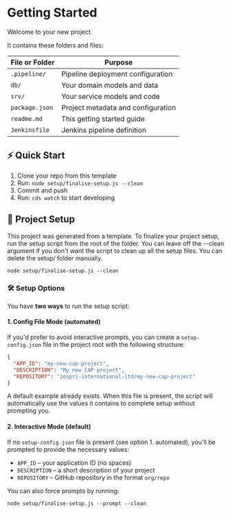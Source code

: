 # Getting Started

Welcome to your new project.

It contains these folders and files:

File or Folder       | Purpose
---------------------|-------------------------------
`.pipeline/`         | Pipeline deployment configuration
`db/`                | Your domain models and data
`srv/`               | Your service models and code
`package.json`       | Project metadata and configuration
`readme.md`          | This getting started guide
`Jenkinsfile`        | Jenkins pipeline definition

## ⚡️ Quick Start

1. Clone your repo from this template
2. Run: `node setup/finalise-setup.js --clean`
3. Commit and push
4. Run: `cds watch` to start developing


## 🚀 Project Setup

This project was generated from a template. To finalize your project setup, run the setup script from the root of the folder.  You can leave off the --clean argument if you don't want the script to clean up all the setup files.  You can delete the setup/ folder manually.

```
node setup/finalise-setup.js --clean
```

### 🛠 Setup Options

You have **two ways** to run the setup script:

#### 1. Config File Mode (automated)

If you'd prefer to avoid interactive prompts, you can create a `setup-config.json` file in the project root with the following structure:
```json
{
  "APP_ID": "my-new-cap-project",
  "DESCRIPTION": "My new CAP project",
  "REPOSITORY": "zespri-international-ltd/my-new-cap-project"
}
```

A default example already exists. When this file is present, the script will automatically use the values it contains to complete setup without prompting you.

#### 2. Interactive Mode (default)

If no `setup-config.json` file is present (see option 1. automated), you'll be prompted to provide the necessary values:

- `APP_ID` – your application ID (no spaces)
- `DESCRIPTION` – a short description of your project
- `REPOSITORY` – GitHub repository in the format `org/repo`

You can also force prompts by running:

```
node setup/finalise-setup.js --prompt --clean
```

